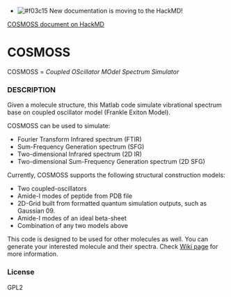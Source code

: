 - ![#f03c15](https://placehold.it/15/f03c15/000000?text=+) New documentation is moving to the HackMD!

[COSMOSS document on HackMD](https://hackmd.io/@jjh/COSMOSS)



# COSMOSS 
COSMOSS = *Coupled OScillator MOdel Spectrum Simulator*

### DESCRIPTION
Given a molecule structure, this Matlab code simulate vibrational spectrum base on coupled oscillator model (Frankle Exiton Model).  

COSMOSS can be used to simulate:
* Fourier Transform Infrared spectrum (FTIR)
* Sum-Frequency Generation spectrum (SFG)
* Two-dimensional Infrared spectrum (2D IR)
* Two-dimensional Sum-Frequency Generation spectrum (2D SFG)

Currently, COSMOSS supports the following structural construction models:
* Two coupled-oscillators
* Amide-I modes of peptide from PDB file
* 2D-Grid built from formatted quantum simulation outputs, such as Gaussian 09. 
* Amide-I modes of an ideal beta-sheet
* Combination of any two models above

This code is designed to be used for other molecules as well. You can generate your interested molecule and their spectra. Check [Wiki page](../../wiki) for more information.

### License

GPL2

   
